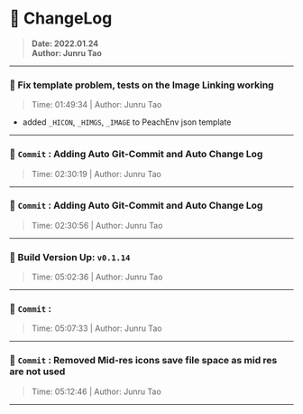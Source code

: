 # :hammer: ChangeLog
> __Date: 2022.01.24__<br>
> __Author: Junru Tao__<br>
---

### :electric_plug: Fix template problem, tests on the Image Linking working
> Time: 01:49:34 | Author: Junru Tao
- added `_HICON`, `_HIMGS`, `_IMAGE` to PeachEnv json template

---
### :electric_plug: `Commit` : Adding Auto Git-Commit and Auto Change Log
> Time: 02:30:19 | Author: Junru Tao
---
### :electric_plug: `Commit` : Adding Auto Git-Commit and Auto Change Log
> Time: 02:30:56 | Author: Junru Tao
---
### :electric_plug: Build Version Up: `v0.1.14`
> Time: 05:02:36 | Author: Junru Tao
---


### :electric_plug: `Commit` : 
> Time: 05:07:33 | Author: Junru Tao
---
### :electric_plug: `Commit` : Removed Mid-res icons save file space as mid res are not used
> Time: 05:12:46 | Author: Junru Tao
---
